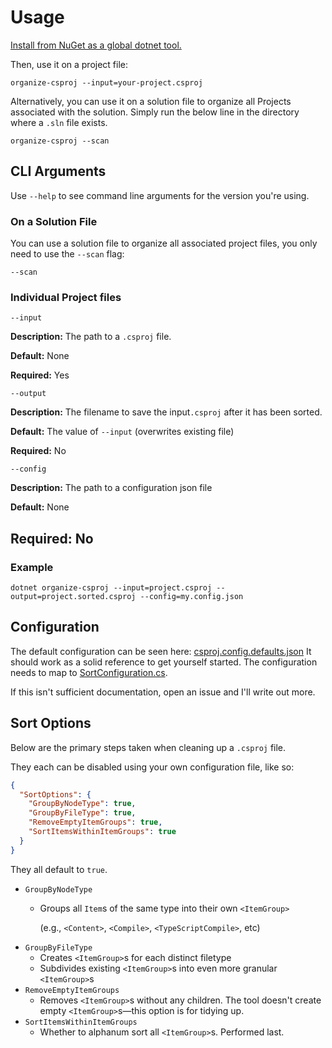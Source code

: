 # Usage

[Install from NuGet as a global dotnet tool.](https://www.nuget.org/packages/organize-csproj)

Then, use it on a project file:
```
organize-csproj --input=your-project.csproj
```

Alternatively, you can use it on a solution file to organize all Projects associated with the solution. 
Simply run the below line in the directory where a `.sln` file exists.
```
organize-csproj --scan
```

## CLI Arguments

Use `--help` to see command line arguments for the version you're using.

### On a Solution File

You can use a solution file to organize all associated project files, you only need to use the `--scan` flag:
```
--scan
```

### Individual Project files
```
--input
```
**Description:** The path to a `.csproj` file.

**Default:** None

**Required:** Yes

```
--output
```
**Description:** The filename to save the input`.csproj` after it has been sorted.

**Default:** The value of `--input` (overwrites existing file)

**Required:** No


```
--config
```
**Description:** The path to a configuration json file

**Default:** None

**Required:** No
---

### Example
```
dotnet organize-csproj --input=project.csproj --output=project.sorted.csproj --config=my.config.json
```


## Configuration
The default configuration can be seen here: [csproj.config.defaults.json](src/msbuild-project-organizer/csproj.config.defaults.json)
It should work as a solid reference to get yourself started.
The configuration needs to map to [SortConfiguration.cs](src/msbuild-project-organizer/models/SortConfiguration.cs).

If this isn't sufficient documentation, open an issue and I'll write out more.

## Sort Options

Below are the primary steps taken when cleaning up a `.csproj` file. 

They each can be disabled using your own configuration file, like so:
``` json
{
  "SortOptions": {
    "GroupByNodeType": true,
    "GroupByFileType": true,
    "RemoveEmptyItemGroups": true,
    "SortItemsWithinItemGroups": true
  }
}
```

They all default to `true`.

- `GroupByNodeType`
    -  Groups all `Item`s of the same type into their own `<ItemGroup>`

        (e.g., `<Content>`, `<Compile>`, `<TypeScriptCompile>`, etc)
-  `GroupByFileType`
    - Creates `<ItemGroup>`s for each distinct filetype
    - Subdivides existing `<ItemGroup>`s into even more granular `<ItemGroup>`s
- `RemoveEmptyItemGroups`
    - Removes `<ItemGroup>`s without any children. The tool doesn't create empty `<ItemGroup>`s―this option is for tidying up.
- `SortItemsWithinItemGroups`
    - Whether to alphanum sort all `<ItemGroup>`s. Performed last.


